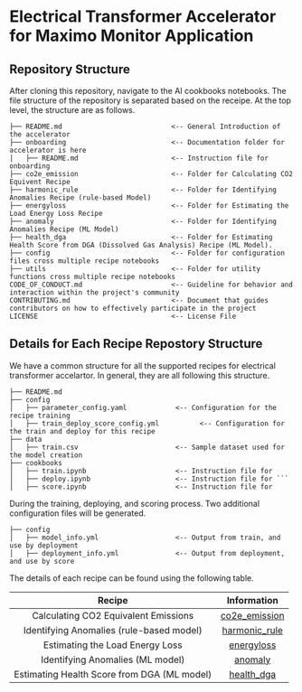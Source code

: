 # Electrical Transformer Accelerator for Maximo Monitor Application


## Repository Structure
After cloning this repository, navigate to the AI cookbooks notebooks.   The file structure of the repository is separated based on the receipe.  At the top level, the structure are as follows.

```
├── README.md                           <-- General Introduction of the accelerator
├── onboarding                          <-- Documentation folder for accelerator is here
│   ├── README.md                       <-- Instruction file for onboarding
├── co2e_emission                       <-- Folder for Calculating CO2 Equivent Recipe
├── harmonic_rule                       <-- Folder for Identifying Anomalies Recipe (rule-based Model)
├── energyloss                          <-- Folder for Estimating the Load Energy Loss Recipe
├── anomaly                             <-- Folder for Identifying Anomalies Recipe (ML Model)
├── health_dga                          <-- Folder for Estimating Health Score from DGA (Dissolved Gas Analysis) Recipe (ML Model).  
├── config                              <-- Folder for configuration files cross multiple recipe notebooks
├── utils                               <-- Folder for utility functions cross multiple recipe notebooks
CODE_OF_CONDUCT.md                      <-- Guideline for behavior and interaction within the project's community
CONTRIBUTING.md                         <-- Document that guides contributors on how to effectively participate in the project
LICENSE                                 <-- License File
```

##  Details for Each Recipe Repostory Structure

We have a common structure for all the supported recipes for electrical transformer accelartor.  In general, they are all following this structure.

```
├── README.md
├── config
│   ├── parameter_config.yaml            <-- Configuration for the recipe training
│   ├── train_deploy_score_config.yml          <-- Configuration for the train and deploy for this recipe
├── data
│   ├── train.csv                        <-- Sample dataset used for the model creation
├── cookbooks
│   ├── train.ipynb                      <-- Instruction file for 
│   ├── deploy.ipynb                     <-- Instruction file for ```
│   ├── score.ipynb                      <-- Instruction file for 
```



During the training, deploying, and scoring process.  Two additional configuration files will be generated.

```
├── config
│   ├── model_info.yml                   <-- Output from train, and use by deployment 
│   ├── deployment_info.yml              <-- Output from deployment, and use by score
```



The details of each recipe can be found using the following table. 

|                   Recipe                    |                 Information                 |
| :-----------------------------------------: | :-----------------------------------------: |
|    Calculating CO2 Equivalent Emissions     | [co2e_emission](../co2e_emission/README.md) |
|  Identifying Anomalies (rule-based model)   |                [harmonic_rule](../harmonic_rule/README.md)             |
|       Estimating the Load Energy Loss       |                 [energyloss](../energyloss/README.md)               |
|      Identifying Anomalies (ML model)       |                   [anomaly](../anomaly/README.md)                  |
| Estimating Health Score from DGA (ML model) |                 [health_dga](../health_dga/README.md)              |

